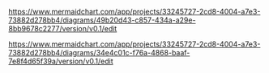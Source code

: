 https://www.mermaidchart.com/app/projects/33245727-2cd8-4004-a7e3-73882d278bb4/diagrams/49b20d43-c857-434a-a29e-8bb9678c2277/version/v0.1/edit

https://www.mermaidchart.com/app/projects/33245727-2cd8-4004-a7e3-73882d278bb4/diagrams/34e4c01c-f76a-4868-baaf-7e8f4d65f39a/version/v0.1/edit
